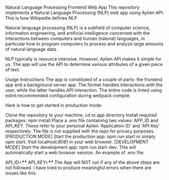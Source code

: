 Natural Language Processing Frontend Web App
This repository implements a Natural Language Processing (NLP) web app using Aylien API. This is how Wikipedia defines NLP

Natural language processing (NLP) is a subfield of computer science, information engineering, and artificial intelligence concerned with the interactions between computers and human (natural) languages, in particular how to program computers to process and analyze large amounts of natural language data.

NLP typically is resource intensive. However, Aylien API makes it simple for us. The app will use the API to determine various attributes of a given piece of text.

Usage Instructions
The app is constituted of a couple of parts: the frontend app and a background server app. The former handles interactions with the user, while the latter handles API interaction. The entire code is linted using eslint:recommended configuration during webpack compile.

Here is how to get started in production mode:

Clone the repository to your machine, cd to app directory
Install required packages: npm install
Place a .env file containing two values: APP_ID and API_KEY. These refer to your personal Aylien 'Application ID' and 'API Key' respectively. The file is not supplied with the repo for privacy purposes.
[PRODUCTION MODE] Start the production app: npm run start or simply npm start. Visit localhost:8081 in your web browser.
[DEVELOPMENT MODE] Start the development app: npm run start-dev. This will automatically start a web browser session.
An example of .env file:

API_ID=************\*\*************
API_KEY=************\*\*************
The App will NOT run if any of the above steps are not followed. I have tried to produce meaningful errors when there are issues like this.
